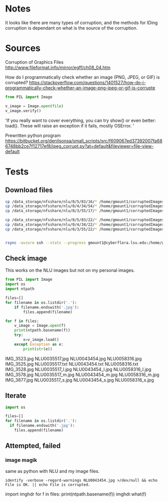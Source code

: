 
# Notes

It looks like there are many types of corruption, and the methods for IDing corruption is dependant on what is the source of the corruption. 

# Sources

Corruption of Graphics Files <http://www.fileformat.info/mirror/egff/ch08_04.htm>

How do I programmatically check whether an image (PNG, JPEG, or GIF) is corrupted? <https://stackoverflow.com/questions/1401527/how-do-i-programmatically-check-whether-an-image-png-jpeg-or-gif-is-corrupte>

```python
from PIL import Image

v_image = Image.open(file)
v_image.verify()
```
'If you really want to cover everything, you can try show() or even better: load(). These will raise an exception if it fails, mostly OSError. '

Prewritten python program <https://bitbucket.org/denilsonsa/small_scripts/src/f609067ed37392007fa686748bb2ce7f12717ef8/jpeg_corrupt.py?at=default&fileviewer=file-view-default>

# Tests

## Download files

```bash
cp /data_storage/nfsshare/nlu/0/5/83/16/* /home/gmount1/corruptedImages
cp /data_storage/nfsshare/nlu/0/4/34/54/* /home/gmount1/corruptedImages
cp /data_storage/nfsshare/nlu/0/3/55/17/* /home/gmount1/corruptedImages

cp /data_storage/nfsshare/nlu/0/5/83/22/* /home/gmount1/corruptedImages
cp /data_storage/nfsshare/nlu/0/4/34/22/* /home/gmount1/corruptedImages
cp /data_storage/nfsshare/nlu/0/3/55/22/* /home/gmount1/corruptedImages


rsync -avzure ssh --stats --progress gmount1@cyberflora.lsu.edu:/home/gmount1/corruptedImages/* /Users/ChatNoir/Projects/HerbariumRA/corruptedImages
```

## Check image

This works on the NLU images but not on my personal images. 

```python
from PIL import Image
import os
import ntpath

files=[]   
for filename in os.listdir('.'):
    if filename.endswith('.jpg'):
        files.append(filename)

for f in files:
    v_image = Image.open(f)
    print(ntpath.basename(f))
    try:
        x=v_image.load()
    except Exception as e:
        print(str(e))
```


IMG_3523.jpg     NLU0035517.jpg   NLU0043454.jpg   NLU0058316.jpg
IMG_3525.jpg     NLU0035517.txt   NLU0043454.txt   NLU0058316.txt
IMG_3528.jpg     NLU0035517_l.jpg NLU0043454_l.jpg NLU0058316_l.jpg
IMG_3578.jpg     NLU0035517_m.jpg NLU0043454_m.jpg NLU0058316_m.jpg
IMG_3877.jpg     NLU0035517_s.jpg NLU0043454_s.jpg NLU0058316_s.jpg


## Iterate

```python
import os

files=[]   
for filename in os.listdir('.'):
  if filename.endswith('.jpg'):
    files.append(filename)
```

## Attempted, failed

### image magik

same as python with NLU and my image files. 

`identify -verbose -regard-warnings NLU0043454.jpg >/dev/null && echo File is OK. || echo File is corrupted.`


import imghdr
for f in files:
    print(ntpath.basename(f))
    imghdr.what(f)
